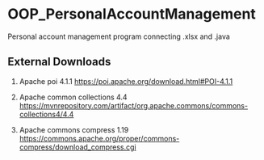 # OOP_PersonalAccountManagement
Personal account management program connecting .xlsx and .java

## External Downloads
1. Apache poi 4.1.1
https://poi.apache.org/download.html#POI-4.1.1

2. Apache common collections 4.4
https://mvnrepository.com/artifact/org.apache.commons/commons-collections4/4.4

3. Apache commons compress 1.19
https://commons.apache.org/proper/commons-compress/download_compress.cgi
